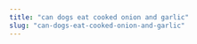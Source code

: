 ```yaml
---
title: "can dogs eat cooked onion and garlic"
slug: "can-dogs-eat-cooked-onion-and-garlic"
---
```


